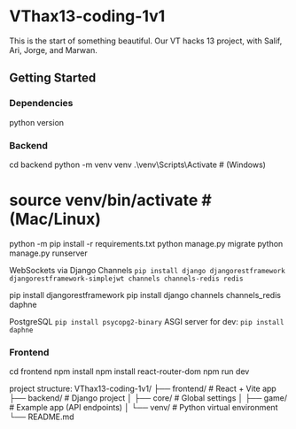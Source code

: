 # VThax13-coding-1v1
This is the start of something beautiful. Our VT hacks 13 project, with Salif, Ari, Jorge, and Marwan. 

## Getting Started

### Dependencies

python version 

### Backend
cd backend
python -m venv venv
.\venv\Scripts\Activate    # (Windows)
# source venv/bin/activate  # (Mac/Linux)
python -m pip install -r requirements.txt
python manage.py migrate
python manage.py runserver

WebSockets via Django Channels
`pip install django djangorestframework djangorestframework-simplejwt channels channels-redis redis`

pip install djangorestframework
pip install django channels channels_redis daphne

PostgreSQL
`pip install psycopg2-binary`
ASGI server for dev:
`pip install daphne`



### Frontend
cd frontend
npm install
npm install react-router-dom
npm run dev

project structure:
VThax13-coding-1v1/
├── frontend/          # React + Vite app
├── backend/           # Django project
│   ├── core/          # Global settings
│   ├── game/          # Example app (API endpoints)
│   └── venv/          # Python virtual environment
└── README.md